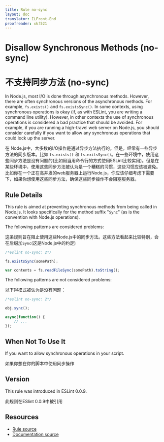 ```yaml
---
title: Rule no-sync
layout: doc
translator: ILFront-End
proofreader: xkf521
---
```

<!-- Note: No pull requests accepted for this file. See README.md in the root directory for details. -->

# Disallow Synchronous Methods (no-sync)

# 不支持同步方法 (no-sync)

In Node.js, most I/O is done through asynchronous methods. However, there are often synchronous versions of the asynchronous methods. For example, `fs.exists()` and `fs.existsSync()`. In some contexts, using synchronous operations is okay (if, as with ESLint, you are writing a command line utility). However, in other contexts the use of synchronous operations is considered a bad practice that should be avoided. For example, if you are running a high-travel web server on Node.js, you should consider carefully if you want to allow any synchronous operations that could lock up the server.

在 Node.js中，大多数的I/O操作是通过异步方法执行的。但是，经常有一些异步方法的同步版本。比如 `fs.exists()` 和 `fs.exitsSync()`。在一些环境中，使用这些同步方法是没有问题的(比如用当用命令行的方式使用ESLint比较实用)。但是在某些环境中，使用这些同步方法被认为是一个糟糕的习惯，这些习惯应该被避免。比如你在一个正在高并发的web服务器上运行Node.js，你应该仔细考虑下需要下，如果你想使用这些同步方法，确保这些同步操作不会阻塞服务器。

## Rule Details

This rule is aimed at preventing synchronous methods from being called in Node.js. It looks specifically for the method suffix "`Sync`" (as is the convention with Node.js operations).

The following patterns are considered problems:

这条规则旨在阻止使用这些Node.js中的同步方法。这些方法看起来比较特别，会在后缀加`Sync`(这是Node.js中的约定)

```js
/*eslint no-sync: 2*/

fs.existsSync(somePath);

var contents = fs.readFileSync(somePath).toString();
```

The following patterns are not considered problems:

以下得模式被认为是没有问题：


```js
/*eslint no-sync: 2*/

obj.sync();

async(function() {
    // ...
});
```

## When Not To Use It

If you want to allow synchronous operations in your script.

如果你想在你的脚本中使用同步操作

## Version

This rule was introduced in ESLint 0.0.9.

此规则在ESlint 0.0.9中被引用

## Resources

* [Rule source](https://github.com/eslint/eslint/tree/master/lib/rules/no-sync.js)
* [Documentation source](https://github.com/eslint/eslint/tree/master/docs/rules/no-sync.md)
